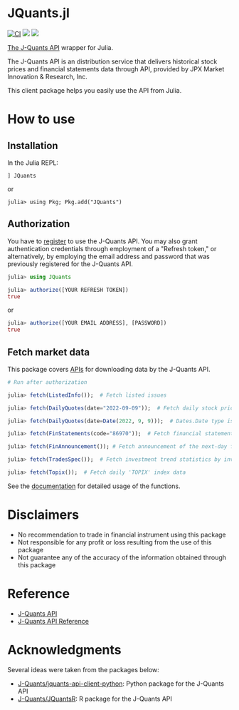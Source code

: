# JQuants.jl

[![CI](https://github.com/ki-chi/JQuants.jl/actions/workflows/ci.yml/badge.svg?branch=main)](https://github.com/ki-chi/JQuants.jl/actions/workflows/ci.yml)
[![][docs-stable-img]][docs-stable-url] [![][docs-dev-img]][docs-dev-url]

[The J-Quants API](https://jpx-jquants.com/?lang=en) wrapper for Julia. 

The J-Quants API is an distribution service that delivers historical stock prices and financial statements data through API,
provided by JPX Market Innovation & Research, Inc.

This client package helps you easily use the API from Julia. 

# How to use

## Installation

In the Julia REPL:

```
] JQuants
```

or

```
julia> using Pkg; Pkg.add("JQuants")
```

## Authorization

You have to [register](https://jpx-jquants.com/auth/signup/?lang=en) to use the J-Quants API.
You may also grant authentication credentials through employment of a "Refresh token," or alternatively, by employing the email address and password that was previously registered for the J-Quants API.

```julia
julia> using JQuants

julia> authorize([YOUR REFRESH TOKEN])
true
```

or

```julia
julia> authorize([YOUR EMAIL ADDRESS], [PASSWORD])
true
```

## Fetch market data

This package covers [APIs](https://jpx.gitbook.io/j-quants-en/api-reference)
for downloading data by the J-Quants API.

```julia
# Run after authorization

julia> fetch(ListedInfo());  # Fetch listed issues

julia> fetch(DailyQuotes(date="2022-09-09"));  # Fetch daily stock prices

julia> fetch(DailyQuotes(date=Date(2022, 9, 9)));  # Dates.Date type is also OK

julia> fetch(FinStatements(code="86970"));  # Fetch financial statements

julia> fetch(FinAnnouncement()); # Fetch announcement of the next-day financial disclosure

julia> fetch(TradesSpec());  # Fetch investment trend statistics by investor types

julia> fetch(Topix());  # Fetch daily 'TOPIX' index data
```

See the [documentation][docs-stable-url] for detailed usage of the functions.

# Disclaimers

- No recommendation to trade in financial instrument using this package
- Not responsible for any profit or loss resulting from the use of this package
- Not guarantee any of the accuracy of the information obtained through this package


# Reference

- [J-Quants API](https://jpx-jquants.com/?lang=en)
- [J-Quants API Reference](https://jpx.gitbook.io/j-quants-en/api-reference)


# Acknowledgments

Several ideas were taken from the packages below:

- [J-Quants/jquants-api-client-python](https://github.com/J-Quants/jquants-api-client-python): Python package for the J-Quants API
- [J-Quants/JQuantsR](https://github.com/J-Quants/JQuantsR): R package for the J-Quants API


[docs-dev-img]: https://img.shields.io/badge/docs-dev-blue.svg
[docs-dev-url]: https://ki-chi.github.io/JQuants.jl/dev/

[docs-stable-img]: https://img.shields.io/badge/docs-stable-blue.svg
[docs-stable-url]: https://ki-chi.github.io/JQuants.jl/stable/
